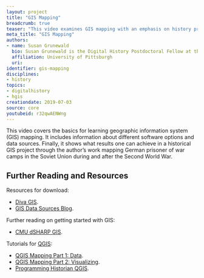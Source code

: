 ```yaml
---
layout: project
title: "GIS Mapping"
breadcrumb: true
teaser: "This video examines GIS mapping with an emphasis on history projects."
meta_title: "GIS Mapping"
authors:
- name: Susan Grunewald
  bio: Susan Grunewald is the Digital History Postdoctoral Fellow at the University of Pittsburgh’s World History Center. She received her PhD from Carnegie Mellon University, where she was a two-time A.W. Mellon Fellow in Digital Humanities. Her research focuses on Soviet history, particularly German prisoners of war in the USSR during and after the Second World War.
  affiliation: University of Pittsburgh
  uri:
identifier: gis-mapping
disciplines:
- history
topics:
- digitalhistory
- hgis
creationdate: 2019-07-03
source: core
youtubeid: r32qwAENWng
---
```



This video covers the basics for learning geographic information system (GIS) mapping. It includes information about different software options and data sources. Finally, it shows what results one can achieve in a historical GIS project through the author’s work mapping German prisoner of war camps in the Soviet Union during and after the Second World War.

## Further Reading and Resources

Resources for download:
  - [Diva GIS](http://www.diva-gis.org/).
  - [GIS Data Sources Blog](https://dragons8mycat.com/gis-data-sources/).

Further reading on getting started with GIS:
  - [CMU dSHARP GIS](http://dsharp.library.cmu.edu/gis-mapping/).

Tutorials for [QGIS](https://www.qgis.org/en/site/):
  - [QGIS Mapping Part 1: Data](http://www.abstractualized.com/2015/10/how-to-map-gulag-data.html).
  - [QGIS Mapping Part 2: Visualizing](http://www.abstractualized.com/2015/11/how-to-map-gulag-visualizing.html).
  - [Programming Historian QGIS](https://programminghistorian.org/en/lessons/qgis-layers).

